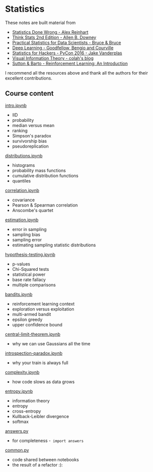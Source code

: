 # Statistics

These notes are built material from
- [Statistics Done Wrong - Alex Reinhart](https://www.statisticsdonewrong.com/)
- [Think Stats 2nd Edition - Allen B. Downey](https://greenteapress.com/wp/think-stats-2e/)
- [Practical Statistics for Data Scientists - Bruce & Bruce](https://www.oreilly.com/library/view/practical-statistics-for/9781491952955/)
- [Deep Learning - Goodfellow, Bengio and Courville](https://www.deeplearningbook.org/)
- [Statistics for Hackers - PyCon 2016 - Jake Vanderplas](https://www.youtube.com/watch?v=Iq9DzN6mvYA)
- [Visual Information Theory - colah's blog](https://colah.github.io/posts/2015-09-Visual-Information/)
- [Sutton & Barto - Reinforcement Learning: An Introduction](http://incompleteideas.net/book/RLbook2018.pdf)

I recommend all the resources above and thank all the authors for their excellent contributions.

## Course content

[intro.ipynb](https://github.com/ADGEfficiency/teaching-monolith/blob/master/statistics/intro.ipynb)
- IID
- probability
- median versus mean
- ranking
- Simpson's paradox
- survivorship bias
- pseudoreplication

[distributions.ipynb](https://github.com/ADGEfficiency/teaching-monolith/blob/master/statistics/distributions.ipynb)
- histograms
- probability mass functions
- cumulative distribution functions
- quantiles

[correlation.ipynb](https://github.com/ADGEfficiency/teaching-monolith/blob/master/statistics/correlation.ipynb)
- covariance
- Pearson & Spearman correlation
- Anscombe's quartet

[estimation.ipynb](https://github.com/ADGEfficiency/teaching-monolith/blob/master/statistics/estimation.ipynb)
- error in sampling
- sampling bias
- sampling error
- estimating sampling statistic distributions
 
[hypothesis-testing.ipynb](https://github.com/ADGEfficiency/teaching-monolith/blob/master/statistics/hypothesis-testing.ipynb)
- p-values
- Chi-Squared tests
- statistical power 
- base rate fallacy
- multiple comparisons

[bandits.ipynb](https://github.com/ADGEfficiency/teaching-monolith/blob/master/statistics/bandits.ipynb)
- reinforcement learning context
- exploration versus exploitation
- multi-armed bandit
- epsilon greedy
- upper confidence bound

[central-limit-theorem.ipynb](https://github.com/ADGEfficiency/teaching-monolith/blob/master/statistics/central-limit-theorem.ipynb)
- why we can use Gaussians all the time

[introspection-paradox.ipynb](https://github.com/ADGEfficiency/teaching-monolith/blob/master/statistics/introspection-paradox.ipynb)
- why your train is always full

[complexity.ipynb](https://github.com/ADGEfficiency/teaching-monolith/blob/master/statistics/complexity.ipynb)
- how code slows as data grows

[entropy.ipynb](https://github.com/ADGEfficiency/teaching-monolith/blob/master/statistics/entropy.ipynb)
- information theory
- entropy
- cross-entropy
- Kullback-Leibler divergence
- softmax 

[answers.py](https://github.com/ADGEfficiency/teaching-monolith/blob/master/statistics/answers.py)
- for completeness
-` import answers`

[common.py](https://github.com/ADGEfficiency/teaching-monolith/blob/master/statistics/intro.ipynb)
- code shared between notebooks
- the result of a refactor :):
